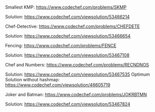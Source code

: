 Smallest KMP: 
  https://www.codechef.com/problems/SKMP
  
  Solution: 
  https://www.codechef.com/viewsolution/53466214
  
  
Chef-Detective:
  https://www.codechef.com/problems/CHEFDETE
  
  Solution:
  https://www.codechef.com/viewsolution/53466654
  

Fencing: 
  https://www.codechef.com/problems/FENCE
  
  Solution: 
  https://www.codechef.com/viewsolution/53467108
  
Chef and Numbers:
  https://www.codechef.com/problems/RECNDNOS
  
  Solution:
  https://www.codechef.com/viewsolution/53467535
  Optimum Solution without hashmap:
  https://www.codechef.com/viewsolution/46605719
  
Joker and Batman:
  https://www.codechef.com/problems/JOKRBTMN
  
  Solution: 
  https://www.codechef.com/viewsolution/53467824
